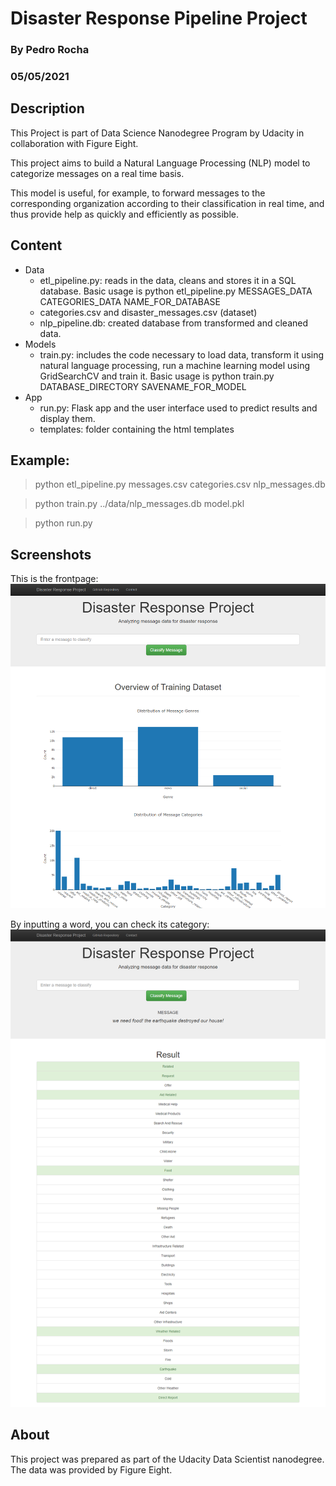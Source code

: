 # Disaster Response Pipeline Project
### By Pedro Rocha
### 05/05/2021

## Description
This Project is part of Data Science Nanodegree Program by Udacity in collaboration with Figure Eight. 

This project aims to build a Natural Language Processing (NLP) model to categorize messages on a real time basis.

This model is useful, for example, to forward messages to the corresponding organization according to their classification in real time, and thus provide help as quickly and efficiently as possible.

## Content
- Data
  - etl_pipeline.py: reads in the data, cleans and stores it in a SQL database. Basic usage is python etl_pipeline.py MESSAGES_DATA CATEGORIES_DATA NAME_FOR_DATABASE
  - categories.csv and disaster_messages.csv (dataset)
  - nlp_pipeline.db: created database from transformed and cleaned data.
- Models
  - train.py: includes the code necessary to load data, transform it using natural language processing, run a machine learning model using GridSearchCV and train it. Basic usage is python train.py DATABASE_DIRECTORY SAVENAME_FOR_MODEL  
- App
  - run.py: Flask app and the user interface used to predict results and display them.
  - templates: folder containing the html templates

## Example:
> python etl_pipeline.py messages.csv categories.csv nlp_messages.db

> python train.py ../data/nlp_messages.db model.pkl

> python run.py

## Screenshots
This is the frontpage:
![Alt text](https://github.com/rocha-p/emergency-msg-classificator/blob/main/disasters-front-page.png)

By inputting a word, you can check its category:
![Alt text](https://github.com/rocha-p/emergency-msg-classificator/blob/main/disasters-results.png)

## About
This project was prepared as part of the Udacity Data Scientist nanodegree. The data was provided by Figure Eight. 
